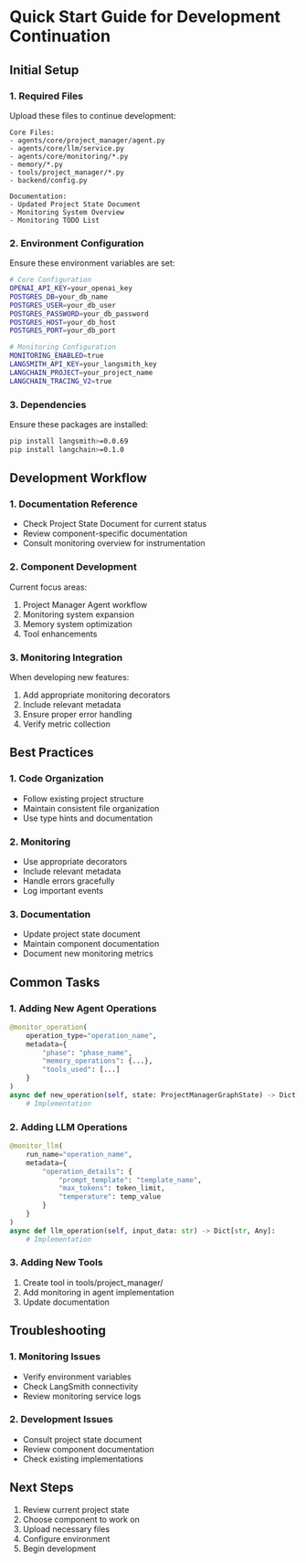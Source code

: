 # Quick Start Guide for Development Continuation

## Initial Setup

### 1. Required Files
Upload these files to continue development:
```
Core Files:
- agents/core/project_manager/agent.py
- agents/core/llm/service.py
- agents/core/monitoring/*.py
- memory/*.py
- tools/project_manager/*.py
- backend/config.py

Documentation:
- Updated Project State Document
- Monitoring System Overview
- Monitoring TODO List
```

### 2. Environment Configuration
Ensure these environment variables are set:
```bash
# Core Configuration
OPENAI_API_KEY=your_openai_key
POSTGRES_DB=your_db_name
POSTGRES_USER=your_db_user
POSTGRES_PASSWORD=your_db_password
POSTGRES_HOST=your_db_host
POSTGRES_PORT=your_db_port

# Monitoring Configuration
MONITORING_ENABLED=true
LANGSMITH_API_KEY=your_langsmith_key
LANGCHAIN_PROJECT=your_project_name
LANGCHAIN_TRACING_V2=true
```

### 3. Dependencies
Ensure these packages are installed:
```bash
pip install langsmith>=0.0.69
pip install langchain>=0.1.0
```

## Development Workflow

### 1. Documentation Reference
- Check Project State Document for current status
- Review component-specific documentation
- Consult monitoring overview for instrumentation

### 2. Component Development
Current focus areas:
1. Project Manager Agent workflow
2. Monitoring system expansion
3. Memory system optimization
4. Tool enhancements

### 3. Monitoring Integration
When developing new features:
1. Add appropriate monitoring decorators
2. Include relevant metadata
3. Ensure proper error handling
4. Verify metric collection

## Best Practices

### 1. Code Organization
- Follow existing project structure
- Maintain consistent file organization
- Use type hints and documentation

### 2. Monitoring
- Use appropriate decorators
- Include relevant metadata
- Handle errors gracefully
- Log important events

### 3. Documentation
- Update project state document
- Maintain component documentation
- Document new monitoring metrics

## Common Tasks

### 1. Adding New Agent Operations
```python
@monitor_operation(
    operation_type="operation_name",
    metadata={
        "phase": "phase_name",
        "memory_operations": {...},
        "tools_used": [...]
    }
)
async def new_operation(self, state: ProjectManagerGraphState) -> Dict[str, Any]:
    # Implementation
```

### 2. Adding LLM Operations
```python
@monitor_llm(
    run_name="operation_name",
    metadata={
        "operation_details": {
            "prompt_template": "template_name",
            "max_tokens": token_limit,
            "temperature": temp_value
        }
    }
)
async def llm_operation(self, input_data: str) -> Dict[str, Any]:
    # Implementation
```

### 3. Adding New Tools
1. Create tool in tools/project_manager/
2. Add monitoring in agent implementation
3. Update documentation

## Troubleshooting

### 1. Monitoring Issues
- Verify environment variables
- Check LangSmith connectivity
- Review monitoring service logs

### 2. Development Issues
- Consult project state document
- Review component documentation
- Check existing implementations

## Next Steps

1. Review current project state
2. Choose component to work on
3. Upload necessary files
4. Configure environment
5. Begin development